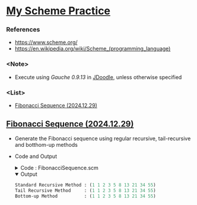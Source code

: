 # [My Scheme Practice](../README.md#my-scheme-practice)


### References

- https://www.scheme.org/
- https://en.wikipedia.org/wiki/Scheme_(programming_language)


### \<Note>

- Execute using *Gauche 0.9.13* in [JDoodle](https://www.jdoodle.com/execute-scheme-online), unless otherwise specified


### \<List>

- [Fibonacci Sequence (2024.12.29)](#fibonacci-sequence-20241229)


## [Fibonacci Sequence (2024.12.29)](#list)

- Generate the Fibonacci sequence using regular recursive, tail-recursive and botthom-up methods
- Code and Output
  <details>
    <summary>Code : FibonacciSequence.scm</summary>

  ```scheme
  ;; 1. Standard recursive method
  (define (fib-recursive n)
    "Compute the nth Fibonacci number using standard recursion."
    (if (<= n 2)
        1
        (+ (fib-recursive (- n 1)) (fib-recursive (- n 2)))))

  ;; 2. Tail recursive method
  (define (fib-tail-recursive n . args)
    "Compute the nth Fibonacci number using tail recursion."
    (let ((a (if (null? args) 1 (car args)))
          (b (if (or (null? args) (null? (cdr args))) 1 (cadr args))))
      (cond
        ((= n 1) a)
        ((= n 2) b)
        (else (fib-tail-recursive (- n 1) b (+ a b))))))

  ;; 3. Bottom-up method
  (define (fib-bottom-up n)
    "Compute the nth Fibonacci number using a bottom-up approach."
    (if (<= n 2)
        1
        (let loop ((a 1) (b 1) (count 2))
          (if (= count n)
              b
              (loop b (+ a b) (+ count 1))))))
  ```
  ```scheme
  ;; Function to print Fibonacci sequences
  (define (print-fib-sequence name sequence)
    "Print a Fibonacci sequence with a given name."
    (display name)
    (display " : ")
    (display sequence)
    (newline))
  ```
  ```scheme
  ;; Calculate and print the first 10 terms of the Fibonacci sequence using each method
  (print-fib-sequence "Standard Recursive Method"
                      (map fib-recursive (iota 10 1)))

  (print-fib-sequence "Tail Recursive Method    "
                      (map fib-tail-recursive (iota 10 1)))

  (print-fib-sequence "Bottom-up Method         "
                      (map fib-bottom-up (iota 10 1)))
  ```
  </details>
  <details open="">
    <summary>Output</summary>

  ```scheme
  Standard Recursive Method : (1 1 2 3 5 8 13 21 34 55)
  Tail Recursive Method     : (1 1 2 3 5 8 13 21 34 55)
  Bottom-up Method          : (1 1 2 3 5 8 13 21 34 55)
  ```
  </details>

